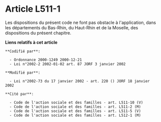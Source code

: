 # Article L511-1

Les dispositions du présent code ne font pas obstacle à l'application, dans les départements du Bas-Rhin, du Haut-Rhin et de
la Moselle, des dispositions du présent chapitre.

**Liens relatifs à cet article**

	**Codifié par**:

	  - Ordonnance 2000-1249 2000-12-21
	  - Loi n°2002-2 2002-01-02 art. 87 JORF 3 janvier 2002

	**Modifié par**:

	  - Loi n°2002-73 du 17 janvier 2002 - art. 220 () JORF 18 janvier 2002

	**Cité par**:

	  - Code de l'action sociale et des familles - art. L511-10 (V)
	  - Code de l'action sociale et des familles - art. L511-2 (M)
	  - Code de l'action sociale et des familles - art. L511-5 (V)
	  - Code de l'action sociale et des familles - art. L512-1 (M)
